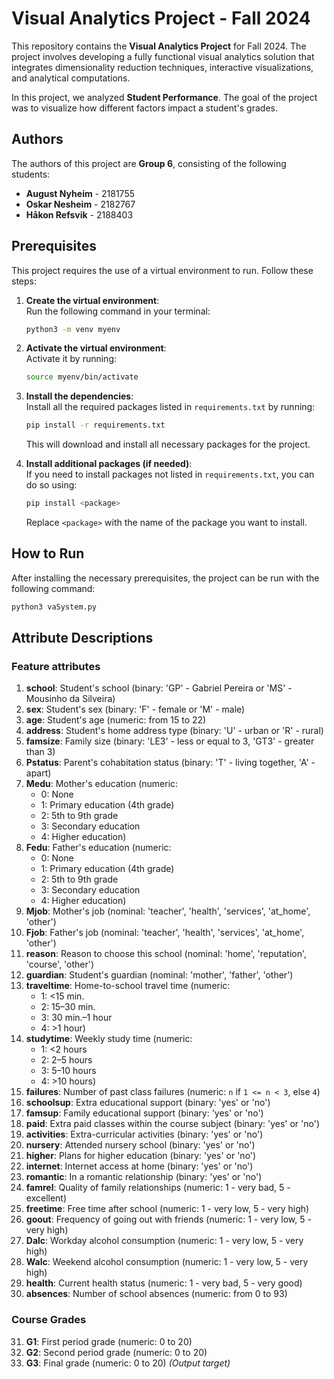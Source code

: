 # Visual Analytics Project - Fall 2024

This repository contains the **Visual Analytics Project** for Fall 2024. The project involves developing a fully functional visual analytics solution that integrates dimensionality reduction techniques, interactive visualizations, and analytical computations.

In this project, we analyzed **Student Performance**. The goal of the project was to visualize how different factors impact a student's grades.

## Authors

The authors of this project are **Group 6**, consisting of the following students:

- **August Nyheim** - 2181755  
- **Oskar Nesheim** - 2182767  
- **Håkon Refsvik** - 2188403

## Prerequisites

This project requires the use of a virtual environment to run. Follow these steps:

1. **Create the virtual environment**:  
   Run the following command in your terminal:

   ```bash
   python3 -m venv myenv
   ```

2. **Activate the virtual environment**:  
   Activate it by running:

   ```bash
   source myenv/bin/activate
   ```

3. **Install the dependencies**:  
   Install all the required packages listed in `requirements.txt` by running:

   ```bash
   pip install -r requirements.txt
   ```

   This will download and install all necessary packages for the project.

4. **Install additional packages (if needed)**:  
   If you need to install packages not listed in `requirements.txt`, you can do so using:

   ```bash
   pip install <package>
   ```

   Replace `<package>` with the name of the package you want to install.

## How to Run

After installing the necessary prerequisites, the project can be run with the following command:

```bash
python3 vaSystem.py
```

## Attribute Descriptions

### Feature attributes

1. **school**: Student's school (binary: 'GP' - Gabriel Pereira or 'MS' - Mousinho da Silveira)
2. **sex**: Student's sex (binary: 'F' - female or 'M' - male)
3. **age**: Student's age (numeric: from 15 to 22)
4. **address**: Student's home address type (binary: 'U' - urban or 'R' - rural)
5. **famsize**: Family size (binary: 'LE3' - less or equal to 3, 'GT3' - greater than 3)
6. **Pstatus**: Parent's cohabitation status (binary: 'T' - living together, 'A' - apart)
7. **Medu**: Mother's education (numeric:  
   - 0: None  
   - 1: Primary education (4th grade)  
   - 2: 5th to 9th grade  
   - 3: Secondary education  
   - 4: Higher education)
8. **Fedu**: Father's education (numeric:  
   - 0: None  
   - 1: Primary education (4th grade)  
   - 2: 5th to 9th grade  
   - 3: Secondary education  
   - 4: Higher education)
9. **Mjob**: Mother's job (nominal: 'teacher', 'health', 'services', 'at_home', 'other')
10. **Fjob**: Father's job (nominal: 'teacher', 'health', 'services', 'at_home', 'other')
11. **reason**: Reason to choose this school (nominal: 'home', 'reputation', 'course', 'other')
12. **guardian**: Student's guardian (nominal: 'mother', 'father', 'other')
13. **traveltime**: Home-to-school travel time (numeric:  
    - 1: <15 min.  
    - 2: 15–30 min.  
    - 3: 30 min.–1 hour  
    - 4: >1 hour)
14. **studytime**: Weekly study time (numeric:  
    - 1: <2 hours  
    - 2: 2–5 hours  
    - 3: 5–10 hours  
    - 4: >10 hours)
15. **failures**: Number of past class failures (numeric: `n` if `1 <= n < 3`, else `4`)
16. **schoolsup**: Extra educational support (binary: 'yes' or 'no')
17. **famsup**: Family educational support (binary: 'yes' or 'no')
18. **paid**: Extra paid classes within the course subject (binary: 'yes' or 'no')
19. **activities**: Extra-curricular activities (binary: 'yes' or 'no')
20. **nursery**: Attended nursery school (binary: 'yes' or 'no')
21. **higher**: Plans for higher education (binary: 'yes' or 'no')
22. **internet**: Internet access at home (binary: 'yes' or 'no')
23. **romantic**: In a romantic relationship (binary: 'yes' or 'no')
24. **famrel**: Quality of family relationships (numeric: 1 - very bad, 5 - excellent)
25. **freetime**: Free time after school (numeric: 1 - very low, 5 - very high)
26. **goout**: Frequency of going out with friends (numeric: 1 - very low, 5 - very high)
27. **Dalc**: Workday alcohol consumption (numeric: 1 - very low, 5 - very high)
28. **Walc**: Weekend alcohol consumption (numeric: 1 - very low, 5 - very high)
29. **health**: Current health status (numeric: 1 - very bad, 5 - very good)
30. **absences**: Number of school absences (numeric: from 0 to 93)

### Course Grades
31. **G1**: First period grade (numeric: 0 to 20)
32. **G2**: Second period grade (numeric: 0 to 20)
33. **G3**: Final grade (numeric: 0 to 20) *(Output target)*
